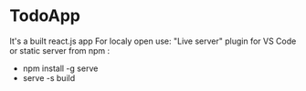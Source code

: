 # TodoApp
It's a built react.js app
For localy open use:
"Live server" plugin for VS Code 
or 
static server from npm : 
- npm install -g serve
- serve -s build
